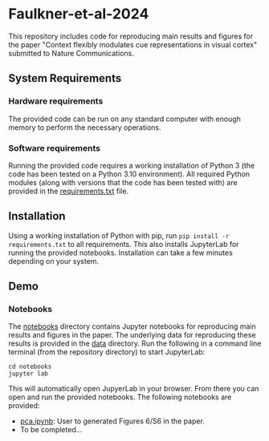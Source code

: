 # Faulkner-et-al-2024

This repository includes code for reproducing main results and figures for the paper "Context flexibly modulates cue representations in visual cortex" submitted to Nature Communications.

## System Requirements

### Hardware requirements

The provided code can be run on any standard computer with enough memory to perform the necessary operations.

### Software requirements

Running the provided code requires a working installation of Python 3 (the code has been tested on a Python 3.10 environment).
All required Python modules (along with versions that the code has been tested with) are provided in the [requirements.txt](requirements.txt) file.

## Installation

Using a working installation of Python with pip, run `pip install -r requirements.txt` to all requirements.
This also installs JupyterLab for running the provided notebooks.
Installation can take a few minutes depending on your system.

## Demo
### Notebooks

The [notebooks](notebooks/) directory contains Jupyter notebooks for reproducing main results and figures in the paper.
The underlying data for reproducing these results is provided in the [data](data/) directory.
Run the following in a command line terminal (from the repository directory) to start JupyterLab:
```
cd notebooks
jupyter lab
```

This will automatically open JupyerLab in your browser.
From there you can open and run the provided notebooks.
The following notebooks are provided:
- [pca.ipynb](notebooks/pca.ipynb): User to generated Figures 6/S6 in the paper.
- To be completed...
